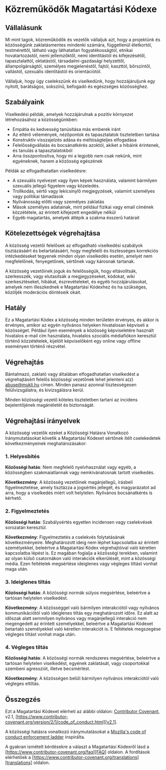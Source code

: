 # Közreműködők Magatartási Kódexe

## Vállalásunk

Mi mint tagok, közreműködők és vezetők vállaljuk azt, hogy a projektünk és 
közösségünk zaklatásmentes mindenki számára, függetlenül életkortól, 
testmérettől, látható vagy láthatatlan fogyatékosságtól, etnikai 
hovatartozástól, nemi jellemzőktől, nemi identitástól és kifejezésétől, 
tapasztalattól, oktatástól, társadalmi-gazdasági helyzettől, állampolgárságtól, 
személyes megjelenéstől, fajtól, kaszttól, bőrszíntől, vallástól, szexuális 
identitástól és orientációtól.

Vállaljuk, hogy úgy cselekszünk és viselkedünk, hogy hozzájáruljunk egy 
nyitott, barátságos, sokszínű, befogadó és egészséges közösséghez.

## Szabályaink

Viselkedési példák, amelyek hozzájárulnak a pozitív környezet létrehozásához a 
közösségünkben:

* Empátia és kedvesség tanúsítása más emberek iránt
* Az eltérő vélemények, nézőpontok és tapasztalatok tiszteletben tartása
* Konstruktív visszajelzés adása és méltóságteljes elfogadása
* Felelősségvállalás és bocsánatkérés azoktól, akiket a hibáink érintenek, és 
tanulás a tapasztalatokból
* Arra összpontosítva, hogy mi a legjobb nem csak nekünk, mint egyéneknek, hanem
 a közösség egészének

Példák az elfogadhatatlan viselkedésre:

* A szexuális nyelvezet vagy ilyen képek használata, valamint bármilyen 
szexuális jellegű figyelem vagy közeledés.
* Trollkodás, sértő vagy lekicsinylő megjegyzések, valamint személyes vagy 
politikai támadások
* Nyilvánosság előtti vagy személyes zaklatás
* Mások személyes adatainak, mint például fizikai vagy email címének 
közzététele, az érintett kifejezett engedélye nélkül
* Egyéb magatartás, amelyek átlépik a szakma ésszerű határait

## Kötelezettségek végrehajtása

A közösség vezetői felelősek az elfogadható viselkedési szabályok tisztázásáért
és betartatásáért, hogy megfelelő és tisztességes korrekciós intézkedéseket 
tegyenek minden olyan viselkedés esetén, amelyet nem megfelelőnek, fenyegetőnek,
sértőnek vagy károsnak tartanak.

A közösség vezetőinek joguk és felelősségük, hogy eltávolítsák, szerkesszék, 
vagy elutasítsák a megjegyzéseket, kódokat, wiki szerkesztéseket, hibákat, 
észrevételeket, és egyéb hozzájárulásokat, amelyek nem illeszkednek e 
Magatartási Kódexhez és ha szükséges, közöljék moderációs döntéseik okait.

## Hatály

Ez a Magatartási Kódex a közösség minden területén érvényes, és akkor is 
érvényes, amikor az egyén nyilvános helyeken hivatalosan képviseli a közösséget.
Például ilyen események a közösség képviseletére használt hivatalos e-mail cím 
használata, hivatalos szociális médiafiókon keresztül történő közzétételek, 
kijelölt képviselőként egy online vagy offline eseményen történő részvétel.

## Végrehajtás

Bántalmazó, zaklató vagy általában elfogadhatatlan viselkedést a végrehajtásért
felelős közösségi vezetőnek lehet jelenteni a(z) abuse@mukli.hu címen.
Minden panasz azonnal tisztességesen felülvizsgálatra, és kivizsgálásra kerül.

Minden közösségi vezető köteles tiszteletben tartani az incidens bejelentőjének 
magánéletét és biztonságát.

## Végrehajtási irányelvek

A közösségi vezetők ezeket a Közösségi Hatásra Vonatkozó Iránymutatásokat 
követik a Magatartási Kódexet sértőnek ítélt cselekedetek következményeinek 
meghatározásakor:

### 1. Helyesbítés

**Közösségi hatás**: Nem megfelelő nyelvhasználat vagy egyéb, a közösségben 
szakmaiatlannak vagy nemkívánatosnak tartott viselkedés.

**Következmény**: A közösség vezetőinek magánjellegű, írásbeli figyelmeztetése, 
amely tisztázza a jogsértés jellegét, és magyarázatot ad arra, hogy a 
viselkedés miért volt helytelen. Nyilvános bocsánatkérés is kérhető.

### 2. Figyelmeztetés

**Közösségi hatás**: Szabálysértés egyetlen incidensen vagy cselekvések 
sorozatán keresztül.

**Következmény**: Figyelmeztetés a cselekvés folytatásának következményeire. 
Meghatározott ideig nem léphet kapcsolatba az érintett személyekkel, beleértve 
a Magatartási Kódex végrehajtóival való kéretlen kapcsolatba lépést is. Ez 
magában foglalja a közösségi terekben, valamint az olyan külső csatornákon való 
interakciók elkerülését, mint a közösségi média. Ezen feltételek megsértése 
ideiglenes vagy végleges tiltást vonhat maga után.

### 3. Ideiglenes tiltás

**Közösségi hatás**: A közösségi normák súlyos megsértése, beleértve a tartósan 
helytelen viselkedést.

**Következmény**: A közösséggel való bármilyen interakciótól vagy nyilvános 
kommunikációtól való ideiglenes tiltás egy meghatározott időre. Ez alatt az 
időszak alatt semmilyen nyilvános vagy magánjellegű interakció nem megengedett 
az érintett személyekkel, beleértve a Magatartási Kódexet betartató 
személyekkel való kéretlen interakciót is.
E feltételek megszegése végleges tiltást vonhat maga után.

### 4. Végleges tiltás

**Közösségi hatás**: A közösségi normák rendszeres megsértése, beleértve a 
tartósan helytelen viselkedést, egyének zaklatását, vagy csoportokkal szembeni 
agressziót, illetve becsmérlést.

**Következmény**: A közösségen belüli bármilyen nyilvános interakciótól való 
végleges eltiltás.

## Összegzés

Ezt a Magatartási Kódexet elérheti az alábbi oldalon: 
[Contributor Covenant][homepage], v2.1, 
[https://www.contributor-covenant.org/version/2/1/code_of_conduct.html][v2.1].

A közösségi hatásra vonatkozó iránymutatásokat a 
[Mozilla's code of conduct enforcement ladder][Mozilla CoC] inspirálta.

A gyakran ismételt kérdésekre a választ a Magatartási Kódexről lásd a 
[https://www.contributor-covenant.org/faq][FAQ] oldalon. A fordítások elérhetőek
a [https://www.contributor-covenant.org/translations][translations] oldalon.

[homepage]: https://www.contributor-covenant.org
[v2.1]: https://www.contributor-covenant.org/version/2/1/code_of_conduct.html
[Mozilla CoC]: https://github.com/mozilla/diversity
[FAQ]: https://www.contributor-covenant.org/faq
[translations]: https://www.contributor-covenant.org/translations
